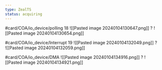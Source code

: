 ```yaml
---
type: ZealTS
status: acquiring
---
```


#card/COA/io_device/polling 18
![[Pasted image 20240104130647.png]]
?
![[Pasted image 20240104130654.png]] 

#card/COA/io_device/Interrupt 19
![[Pasted image 20240104132049.png]]
?
![[Pasted image 20240104132059.png]] 

#card/COA/io_device/DMA 
![[Pasted image 20240104134916.png]]
?
![[Pasted image 20240104134921.png]] 


